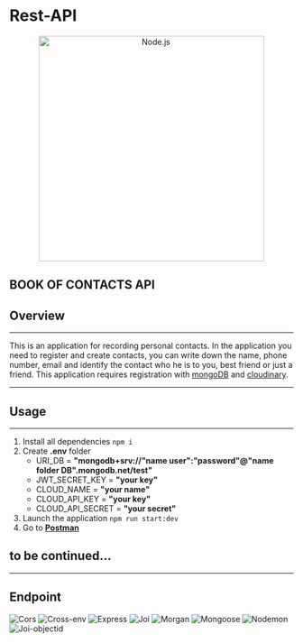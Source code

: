 <!--lint disable no-literal-urls-->
# Rest-API

  <p align="center">
  <a href="https://nodejs.org/">
    <img
      alt="Node.js"
      src="https://nodejs.org/static/images/logo-light.svg"
      width="400"
    />
  </a>
</p>

## BOOK OF CONTACTS API

## Overview

---
This is an application for recording personal contacts. In the application you need to register and create contacts, you can write down the name, phone number, email and identify the contact who he is to you, best friend or just a friend. This application requires registration with [mongoDB](https://account.mongodb.com) and [cloudinary](https://cloudinary.com).

---

## Usage

---

1. Install all dependencies ```npm i```
2. Create **.env** folder
    * URI_DB = **"mongodb+srv://"name user":"password"@"name folder DB".mongodb.net/test"**
    * JWT_SECRET_KEY =  **"your key"**
    * CLOUD_NAME = **"your name"**
    * CLOUD_API_KEY = **"your key"**
    * CLOUD_API_SECRET = **"your secret"**
3. Launch the application ```npm run start:dev```
4. Go to **[Postman](https://www.postman.com/)** 
  
  
  ## to be continued...
---

## Endpoint

![Cors](https://img.shields.io/bundlephobia/min/cors?color=grin&label=Cors)
![Cross-env](https://img.shields.io/bundlephobia/min/cross-env?color=grin&label=Cross-env)
![Express](https://img.shields.io/bundlephobia/min/express?color=grin&label=Express)
![Joi](https://img.shields.io/bundlephobia/min/joi?color=grin&label=Joi)
![Morgan](https://img.shields.io/bundlephobia/min/morgan?color=grin&label=Morgan)
![Mongoose](https://img.shields.io/bundlephobia/min/mongoose?color=grin&label=Mongoose)
![Nodemon](https://img.shields.io/bundlephobia/min/nodemon?color=grin&label=Nodemon)
![Joi-objectid](https://img.shields.io/bundlephobia/min/joi-objectid?color=grin&label=Joi-objectid)
